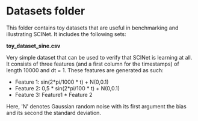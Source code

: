 # Datasets folder

This folder contains toy datasets that are useful in benchmarking and illustrating SCINet. It includes the following sets:

**toy_dataset_sine.csv**

Very simple dataset that can be used to verify that SCINet is learning at all. It consists of three features (and a first column for the timestamps) of length 10000 and dt = 1. These features are generated as such:
- Feature 1: sin(2*pi/1000 * t) + N(0,0.1)
- Feature 2: 0,5 * sin(2*pi/100 * t) + N(0,0.1)
- Feature 3: Feature1 * Feature 2

Here, 'N' denotes Gaussian random noise with its first argument the bias and its second the standard deviation.

